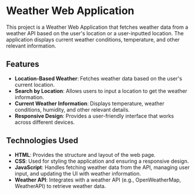 # Weather Web Application

This project is a Weather Web Application that fetches weather data from a weather API based on the user's location or a user-inputted location. The application displays current weather conditions, temperature, and other relevant information.

## Features

- **Location-Based Weather**: Fetches weather data based on the user's current location.
- **Search by Location**: Allows users to input a location to get the weather information.
- **Current Weather Information**: Displays temperature, weather conditions, humidity, and other relevant details.
- **Responsive Design**: Provides a user-friendly interface that works across different devices.

## Technologies Used

- **HTML**: Provides the structure and layout of the web page.
- **CSS**: Used for styling the application and ensuring a responsive design.
- **JavaScript**: Handles fetching weather data from the API, managing user input, and updating the UI with weather information.
- **Weather API**: Integrates with a weather API (e.g., OpenWeatherMap, WeatherAPI) to retrieve weather data.
